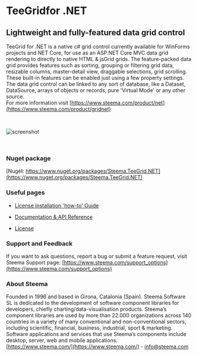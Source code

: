 # TeeGridfor .NET
## Lightweight and fully-featured data grid control
TeeGrid for .NET is a native c# grid control currently available for WinForms projects and NET Core, for use as an ASP.NET Core MVC data grid rendering to directly to native HTML & jsGrid grids.
The feature-packed data grid provides features such as sorting, grouping or filtering grid data, resizable columns, master-detail view, draggable selections, grid scrolling. These built-in features can be enabled just using a few property settings.
The data grid control can be linked to any sort of database, like a Dataset, DataSource, arrays of objects or records, pure 'Virtual Mode' or any other source. <br>
For more information visit [https://www.steema.com/product/net](https://www.steema.com/product/gridnet)

<br>

![screenshot](https://www.steema.com/uploads/products/themes3.jpg ".NET Data Grid")

<br>

### Nuget package
[Nuget: https://www.nuget.org/packages/Steema.TeeGrid.NET](https://www.nuget.org/packages/Steema.TeeGrid.NET)
 
### Useful pages

- [License installation 'how-to' Guide](https://github.com/Steema/TeeGrid-for-.NET/wiki/)
 
- [Documentation & API Reference](https://www.steema.com/docs/TeeGridNET/)
 
- [License](https://www.steema.com/licensing/gridnet)


### Support and Feedback

If you want to ask questions, report a bug or submit a feature request, visit Steema Support page: [https://www.steema.com/support_options](https://www.steema.com/support_options)

### About Steema

Founded in 1996 and based in Girona, Catalonia (Spain). Steema Software SL is dedicated to the development of software component libraries for developers, chiefly charting/data-visualisation products.
Steema’s component libraries are used by more than 22.000 organizations across 140 countries in a variety of many conventional and non-conventional sectors, including scientific, financial, business, industrial, sport & marketing.
Software applications and services that use Steema’s components include desktop, server, web and mobile applications.<br>
[https://www.steema.com/](https://www.steema.com/) - info@steema.com

